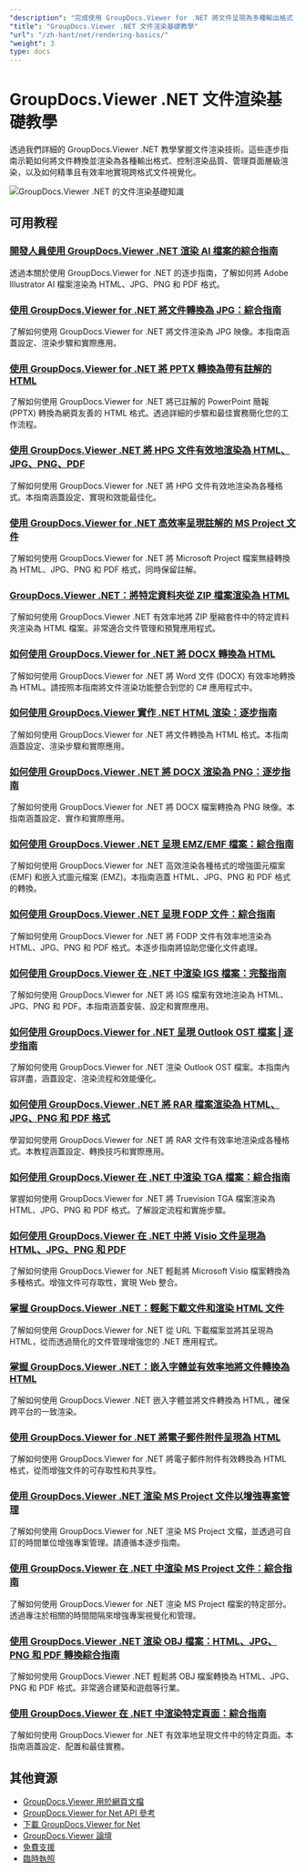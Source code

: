 ```yaml
---
"description": "完成使用 GroupDocs.Viewer for .NET 將文件呈現為多種輸出格式（包括 HTML、PDF 和圖像格式）的教學。"
"title": "GroupDocs.Viewer .NET 文件渲染基礎教學"
"url": "/zh-hant/net/rendering-basics/"
"weight": 3
type: docs
---
```

# GroupDocs.Viewer .NET 文件渲染基礎教學

透過我們詳細的 GroupDocs.Viewer .NET 教學掌握文件渲染技術。這些逐步指南示範如何將文件轉換並渲染為各種輸出格式、控制渲染品質、管理頁面層級渲染，以及如何精準且有效率地實現跨格式文件視覺化。

![GroupDocs.Viewer .NET 的文件渲染基礎知識](/viewer/rendering-basics/image.png)

## 可用教程

### [開發人員使用 GroupDocs.Viewer .NET 渲染 AI 檔案的綜合指南](./render-ai-groupdocs-viewer-net-guide/)
透過本關於使用 GroupDocs.Viewer for .NET 的逐步指南，了解如何將 Adobe Illustrator AI 檔案渲染為 HTML、JPG、PNG 和 PDF 格式。

### [使用 GroupDocs.Viewer for .NET 將文件轉換為 JPG：綜合指南](./render-documents-jpg-groupdocs-viewer-dotnet/)
了解如何使用 GroupDocs.Viewer for .NET 將文件渲染為 JPG 映像。本指南涵蓋設定、渲染步驟和實際應用。

### [使用 GroupDocs.Viewer for .NET 將 PPTX 轉換為帶有註解的 HTML](./render-pptx-notes-html-groupdocs-viewer-net/)
了解如何使用 GroupDocs.Viewer for .NET 將已註解的 PowerPoint 簡報 (PPTX) 轉換為網頁友善的 HTML 格式。透過詳細的步驟和最佳實務簡化您的工作流程。

### [使用 GroupDocs.Viewer .NET 將 HPG 文件有效地渲染為 HTML、JPG、PNG、PDF](./groupdocs-viewer-net-hpg-rendering-guide/)
了解如何使用 GroupDocs.Viewer for .NET 將 HPG 文件有效地渲染為各種格式。本指南涵蓋設定、實現和效能最佳化。

### [使用 GroupDocs.Viewer for .NET 高效率呈現註解的 MS Project 文件](./groupdocs-viewer-ms-project-notes-conversion/)
了解如何使用 GroupDocs.Viewer for .NET 將 Microsoft Project 檔案無縫轉換為 HTML、JPG、PNG 和 PDF 格式，同時保留註解。

### [GroupDocs.Viewer .NET：將特定資料夾從 ZIP 檔案渲染為 HTML](./groupdocs-viewer-dotnet-render-zip-folders-html/)
了解如何使用 GroupDocs.Viewer .NET 有效率地將 ZIP 壓縮套件中的特定資料夾渲染為 HTML 檔案。非常適合文件管理和預覽應用程式。

### [如何使用 GroupDocs.Viewer for .NET 將 DOCX 轉換為 HTML](./render-docx-html-groupdocs-viewer-dotnet/)
了解如何使用 GroupDocs.Viewer for .NET 將 Word 文件 (DOCX) 有效率地轉換為 HTML。請按照本指南將文件渲染功能整合到您的 C# 應用程式中。

### [如何使用 GroupDocs.Viewer 實作 .NET HTML 渲染：逐步指南](./implement-net-html-rendering-groupdocs-viewer/)
了解如何使用 GroupDocs.Viewer for .NET 將文件轉換為 HTML 格式。本指南涵蓋設定、渲染步驟和實際應用。

### [如何使用 GroupDocs.Viewer .NET 將 DOCX 渲染為 PNG：逐步指南](./render-docx-png-groupdocs-viewer-net/)
了解如何使用 GroupDocs.Viewer for .NET 將 DOCX 檔案轉換為 PNG 映像。本指南涵蓋設定、實作和實際應用。

### [如何使用 GroupDocs.Viewer .NET 呈現 EMZ/EMF 檔案：綜合指南](./render-emz-emf-groupdocs-viewer-dotnet/)
了解如何使用 GroupDocs.Viewer for .NET 高效渲染各種格式的增強圖元檔案 (EMF) 和嵌入式圖元檔案 (EMZ)。本指南涵蓋 HTML、JPG、PNG 和 PDF 格式的轉換。

### [如何使用 GroupDocs.Viewer .NET 呈現 FODP 文件：綜合指南](./render-fodp-documents-groupdocs-viewer-net/)
了解如何使用 GroupDocs.Viewer for .NET 將 FODP 文件有效率地渲染為 HTML、JPG、PNG 和 PDF 格式。本逐步指南將協助您優化文件處理。

### [如何使用 GroupDocs.Viewer 在 .NET 中渲染 IGS 檔案：完整指南](./render-igs-files-groupdocs-viewer-dotnet/)
了解如何使用 GroupDocs.Viewer for .NET 將 IGS 檔案有效地渲染為 HTML、JPG、PNG 和 PDF。本指南涵蓋安裝、設定和實際應用。

### [如何使用 GroupDocs.Viewer for .NET 呈現 Outlook OST 檔案 | 逐步指南](./render-outlook-ost-groupdocs-viewer-net/)
了解如何使用 GroupDocs.Viewer for .NET 渲染 Outlook OST 檔案。本指南內容詳盡，涵蓋設定、渲染流程和效能優化。

### [如何使用 GroupDocs.Viewer .NET 將 RAR 檔案渲染為 HTML、JPG、PNG 和 PDF 格式](./rendering-rar-archives-using-groupdocs-viewer-net/)
學習如何使用 GroupDocs.Viewer for .NET 將 RAR 文件有效率地渲染成各種格式。本教程涵蓋設定、轉換技巧和實際應用。

### [如何使用 GroupDocs.Viewer 在 .NET 中渲染 TGA 檔案：綜合指南](./render-tga-files-dotnet-groupdocs-viewer/)
掌握如何使用 GroupDocs.Viewer for .NET 將 Truevision TGA 檔案渲染為 HTML、JPG、PNG 和 PDF 格式。了解設定流程和實施步驟。

### [如何使用 GroupDocs.Viewer 在 .NET 中將 Visio 文件呈現為 HTML、JPG、PNG 和 PDF](./groupdocs-viewer-dotnet-render-visio-documents-html-jpg-png-pdf/)
了解如何使用 GroupDocs.Viewer for .NET 輕鬆將 Microsoft Visio 檔案轉換為多種格式。增強文件可存取性，實現 Web 整合。

### [掌握 GroupDocs.Viewer .NET：輕鬆下載文件和渲染 HTML 文件](./mastering-groupdocs-viewer-net-file-download-html-rendering/)
了解如何使用 GroupDocs.Viewer for .NET 從 URL 下載檔案並將其呈現為 HTML，從而透過簡化的文件管理增強您的 .NET 應用程式。

### [掌握 GroupDocs.Viewer .NET：嵌入字體並有效率地將文件轉換為 HTML](./embed-fonts-convert-docs-groupdocs-viewer-net/)
了解如何使用 GroupDocs.Viewer .NET 嵌入字體並將文件轉換為 HTML，確保跨平台的一致渲染。

### [使用 GroupDocs.Viewer for .NET 將電子郵件附件呈現為 HTML](./render-email-attachments-html-groupdocs-viewer-net/)
了解如何使用 GroupDocs.Viewer for .NET 將電子郵件附件有效轉換為 HTML 格式，從而增強文件的可存取性和共享性。

### [使用 GroupDocs.Viewer .NET 渲染 MS Project 文件以增強專案管理](./render-ms-project-docs-groupdocs-viewer-net/)
了解如何使用 GroupDocs.Viewer for .NET 渲染 MS Project 文檔，並透過可自訂的時間單位增強專案管理。請遵循本逐步指南。

### [使用 GroupDocs.Viewer 在 .NET 中渲染 MS Project 文件：綜合指南](./render-ms-project-dotnet-groupdocs-viewer/)
了解如何使用 GroupDocs.Viewer for .NET 渲染 MS Project 檔案的特定部分。透過專注於相關的時間間隔來增強專案視覺化和管理。

### [使用 GroupDocs.Viewer .NET 渲染 OBJ 檔案：HTML、JPG、PNG 和 PDF 轉換綜合指南](./render-obj-files-groupdocs-viewer-net/)
了解如何使用 GroupDocs.Viewer .NET 輕鬆將 OBJ 檔案轉換為 HTML、JPG、PNG 和 PDF 格式。非常適合建築和遊戲等行業。

### [使用 GroupDocs.Viewer 在 .NET 中渲染特定頁面：綜合指南](./groupdocs-viewer-net-rendering-pages-guide/)
了解如何使用 GroupDocs.Viewer for .NET 有效率地呈現文件中的特定頁面。本指南涵蓋設定、配置和最佳實務。

## 其他資源

- [GroupDocs.Viewer 用於網頁文檔](https://docs.groupdocs.com/viewer/net/)
- [GroupDocs.Viewer for Net API 參考](https://reference.groupdocs.com/viewer/net/)
- [下載 GroupDocs.Viewer for Net](https://releases.groupdocs.com/viewer/net/)
- [GroupDocs.Viewer 論壇](https://forum.groupdocs.com/c/viewer/9)
- [免費支援](https://forum.groupdocs.com/)
- [臨時執照](https://purchase.groupdocs.com/temporary-license/)